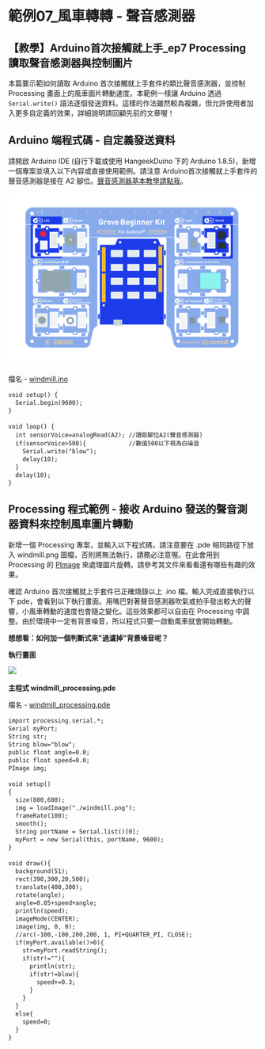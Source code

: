 # 範例07\_風車轉轉 - 聲音感測器

## 【教學】Arduino首次接觸就上手\_ep7 Processing 讀取聲音感測器與控制圖片

本篇要示範如何讀取 Arduino 首次接觸就上手套件的類比聲音感測器，並控制 Processing 畫面上的風車圖片轉動速度。本範例一樣讓 Arduino 透過 `Serial.write()` 語法逐個發送資料。這樣的作法雖然較為複雜，但允許使用者加入更多自定義的效果，詳細說明請回顧先前的文章喔！

## Arduino 端程式碼 - 自定義發送資料

請開啟 Arduino IDE (自行下載或使用 HangeekDuino 下的 Arduino 1.8.5)，新增一個專案並填入以下內容或直接使用範例。請注意 Arduino首次接觸就上手套件的聲音感測器是接在 A2 腳位。[聲音感測器基本教學請點我](https://cavedu.gitbook.io/cavedu/hangeekduino/samplecode/input_module/soundsensor)。

![](../../.gitbook/assets/Sound.jpg)

檔名 - [windmill.ino](https://github.com/cavedunissin/boson/tree/master/processing_arduino/example/windmill)

```
void setup() {
  Serial.begin(9600);
}

void loop() {
  int sensorVoice=analogRead(A2); //讀取腳位A2(聲音感測器)
  if(sensorVoice>500){            //數值500以下視為白噪音
    Serial.write("blow");
    delay(10);
  }
  delay(10);
}
```

## Processing 程式範例 - 接收 Arduino 發送的聲音測器資料來控制風車圖片轉動

新增一個 Processing 專案，並輸入以下程式碼，請注意要在 .pde 相同路徑下放入 windmill.png 圖檔，否則將無法執行，請務必注意喔。在此會用到 Processing 的 [PImage](https://processing.org/reference/PImage.html) 來處理圖片旋轉。請參考其文件來看看還有哪些有趣的效果。

確認 Arduino 首次接觸就上手套件已正確燒錄以上 .ino 檔。輸入完成直接執行以下 pde，會看到以下執行畫面。用嘴巴對著聲音感測器吹氣或拍手發出較大的聲響，小風車轉動的速度也會隨之變化。這些效果都可以自由在 Processing 中調整。由於環境中一定有背景噪音，所以程式只要一啟動風車就會開始轉動。

**想想看：如何加一個判斷式來"過濾掉"背景噪音呢？**

**執行畫面**

![](../../.gitbook/assets/processing_arduino_ex07\_01.png)

**主程式 windmill_processing.pde**

檔名 - [windmill_processing.pde](https://github.com/cavedunissin/boson/tree/master/processing_arduino/example/windmill)

```
import processing.serial.*;
Serial myPort;  
String str; 
String blow="blow";
public float angle=0.0;
public float speed=0.0;
PImage img;

void setup()
{
  size(800,600);
  img = loadImage("./windmill.png");
  frameRate(100);
  smooth();
  String portName = Serial.list()[0];
  myPort = new Serial(this, portName, 9600);  
}

void draw(){
  background(51);
  rect(390,300,20,500);
  translate(400,300);
  rotate(angle);
  angle=0.05+speed+angle;
  println(speed);
  imageMode(CENTER);
  image(img, 0, 0);
  //arc(-100,-100,200,200, 1, PI+QUARTER_PI, CLOSE);
  if(myPort.available()>0){
    str=myPort.readString();
    if(str!=""){
      println(str);
      if(str!=blow){
        speed+=0.3;
      }
    }
  }
  else{
    speed=0;
  }
}
```
